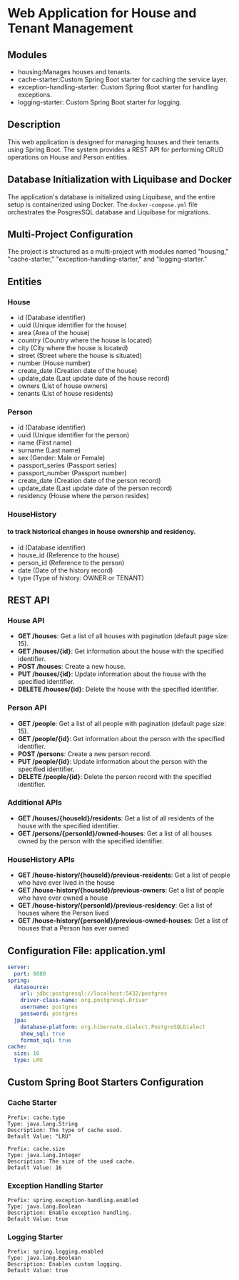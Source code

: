 # Web Application for House and Tenant Management

## Modules
* housing:Manages houses and tenants.
* cache-starter:Custom Spring Boot starter for caching the service layer.
* exception-handling-starter: Custom Spring Boot starter for handling exceptions.
* logging-starter: Custom Spring Boot starter for logging.

## Description
This web application is designed for managing houses and their tenants using Spring Boot. 
The system provides a REST API for performing CRUD operations on House and Person entities.

## Database Initialization with Liquibase and Docker
The application's database is initialized using Liquibase, 
and the entire setup is containerized using Docker. 
The `docker-compose.yml` file orchestrates the PosgresSQL database and Liquibase for migrations.

## Multi-Project Configuration
The project is structured as a multi-project with modules named "housing," "cache-starter," "exception-handling-starter," and "logging-starter."
## Entities
### House
- id (Database identifier)
- uuid (Unique identifier for the house)
- area (Area of the house)
- country (Country where the house is located)
- city (City where the house is located)
- street (Street where the house is situated)
- number (House number)
- create_date (Creation date of the house)
- update_date (Last update date of the house record)
- owners (List of house owners)
- tenants (List of house residents)

### Person
- id (Database identifier)
- uuid (Unique identifier for the person)
- name (First name)
- surname (Last name)
- sex (Gender: Male or Female)
- passport_series (Passport series)
- passport_number (Passport number)
- create_date (Creation date of the person record)
- update_date (Last update date of the person record)
- residency (House where the person resides)

### HouseHistory 
#### to track historical changes in house ownership and residency.
- id (Database identifier)
- house_id (Reference to the house)
- person_id (Reference to the person)
- date (Date of the history record)
- type (Type of history: OWNER or TENANT)

## REST API
### House API
- **GET /houses**: Get a list of all houses with pagination (default page size: 15).
- **GET /houses/{id}**: Get information about the house with the specified identifier.
- **POST /houses**: Create a new house.
- **PUT /houses/{id}**: Update information about the house with the specified identifier.
- **DELETE /houses/{id}**: Delete the house with the specified identifier.

### Person API
- **GET /people**: Get a list of all people with pagination (default page size: 15).
- **GET /people/{id}**: Get information about the person with the specified identifier.
- **POST /persons**: Create a new person record.
- **PUT /people/{id}**: Update information about the person with the specified identifier.
- **DELETE /people/{id}**: Delete the person record with the specified identifier.

### Additional APIs
- **GET /houses/{houseId}/residents**: Get a list of all residents of the house with the specified identifier.
- **GET /persons/{personId}/owned-houses**: Get a list of all houses owned by the person with the specified identifier.

### HouseHistory APIs

- **GET /house-history/{houseId}/previous-residents**: Get a list of people who have ever lived in the house
- **GET /house-history/{houseId}/previous-owners**: Get a list of people who have ever owned a house
- **GET /house-history/{personId}/previous-residency**: Get a list of houses where the Person lived
- **GET /house-history/{personId}/previous-owned-houses**: Get a list of houses that a Person has ever owned


## Configuration File: application.yml
```yaml
server:
  port: 8080
spring:
  datasource:
    url: jdbc:postgresql://localhost:5432/postgres
    driver-class-name: org.postgresql.Driver
    username: postgres
    password: postgres
  jpa:
    database-platform: org.hibernate.dialect.PostgreSQLDialect
    show_sql: true
    format_sql: true
cache:
  size: 16
  type: LRU
```

## Custom Spring Boot Starters Configuration
### Cache Starter
```
Prefix: cache.type
Type: java.lang.String
Description: The type of cache used.
Default Value: "LRU"
```

```
Prefix: cache.size
Type: java.lang.Integer
Description: The size of the used cache.
Default Value: 16
```
### Exception Handling Starter
```
Prefix: spring.exception-handling.enabled
Type: java.lang.Boolean
Description: Enable exception handling.
Default Value: true
```
### Logging Starter
```
Prefix: spring.logging.enabled
Type: java.lang.Boolean
Description: Enables custom logging.
Default Value: true
```